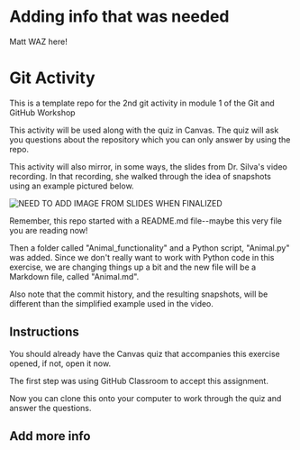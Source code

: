 # Adding info that was needed

Matt WAZ here!

# Git Activity

This is a template repo for the 2nd git activity in module 1 of the Git and GitHub Workshop

This activity will be used along with the quiz in Canvas. The quiz will ask you questions about the repository which you can only answer by using the repo.

This activity will also mirror, in some ways, the slides from Dr. Silva's video recording. In that recording, she walked through the idea of snapshots using an example pictured below.

![NEED TO ADD IMAGE FROM SLIDES WHEN FINALIZED]()

Remember, this repo started with a README.md file--maybe this very file you are reading now!

Then a folder called "Animal_functionality" and a Python script, "Animal.py" was added. Since we don't really want to work with Python code in this exercise, we are changing things up a bit and the new file will be a Markdown file, called "Animal.md".

Also note that the commit history, and the resulting snapshots, will be different than the simplified example used in the video.

## Instructions

You should already have the Canvas quiz that accompanies this exercise opened, if not, open it now.

The first step was using GitHub Classroom to accept this assignment.

Now you can clone this onto your computer to work through the quiz and answer the questions.

## Add more info

